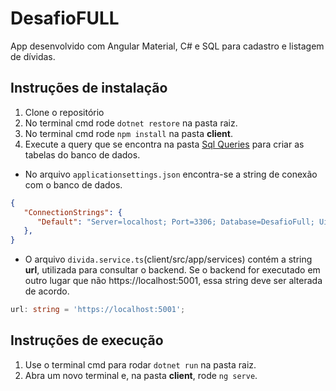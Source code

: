 # DesafioFULL
App desenvolvido com Angular Material, C# e SQL para cadastro e listagem de dívidas.

## Instruções de instalação
1. Clone o repositório
2. No terminal cmd rode `dotnet restore` na pasta raiz.
3. No terminal cmd rode `npm install` na pasta <b>client</b>.
4. Execute a query que se encontra na pasta <u>Sql Queries</u> para criar as tabelas do banco de dados.
- No arquivo `applicationsettings.json` encontra-se a string de conexão com o banco de dados.
````json
{ 
   "ConnectionStrings": {
      "Default": "Server=localhost; Port=3306; Database=DesafioFull; Uid=root; Pwd=root;"
   },
}
````

- O arquivo `divida.service.ts`(client/src/app/services) contém a string <b>url</b>, utilizada para consultar o backend. Se o backend for executado em outro lugar que não https://localhost:5001, essa string deve ser alterada de acordo.
```typescript
url: string = 'https://localhost:5001';
````


## Instruções de execução
1. Use o terminal cmd para rodar `dotnet run` na pasta raiz.
2. Abra um novo terminal e, na pasta <b>client</b>, rode `ng serve`.

